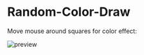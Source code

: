 # Random-Color-Draw

Move mouse around squares for color effect:

![preview](https://user-images.githubusercontent.com/96377534/148267461-9d950109-b528-403f-8880-12b06d28341d.jpg)
